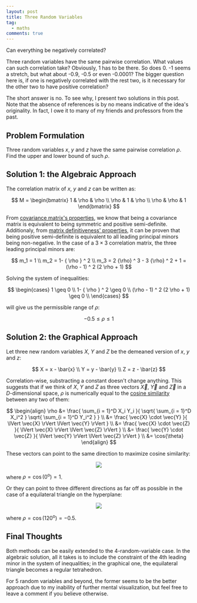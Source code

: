 ```yaml
---
layout: post
title: Three Random Variables
tag:
  - maths
comments: true
---
```

Can everything be negatively correlated?

Three random variables have the same pairwise correlation. What values can such correlation take? Obviously, 1 has to be there. So does 0. -1 seems a stretch, but what about -0.9, -0.5 or even -0.0001? The bigger question here is, if one is negatively correlated with the rest two, is it necessary for the other two to have positive correlation?

The short answer is no. To see why, I present two solutions in this post. Note that the absence of references is by no means indicative of the idea's originality. In fact, I owe it to many of my friends and professors from the past.

## Problem Formulation
Three random variables $x$, $y$ and $z$ have the same pairwise correlation $\rho$. Find the upper and lower bound of such $\rho$.

## Solution 1: the Algebraic Approach
The correlation matrix of $x$, $y$ and $z$ can be written as:

$$
M = \begin{bmatrix} 
1 & \rho & \rho \\
\rho & 1 & \rho \\
\rho & \rho & 1
\end{bmatrix}
$$

From [covariance matrix's properties](https://en.wikipedia.org/wiki/Covariance_matrix#Which_matrices_are_covariance_matrices?), we know that being a covariance matrix is equivalent to being symmetric and positive semi-definite. Additionaly, from [matrix definitiveness' properties](https://en.wikipedia.org/wiki/Definiteness_of_a_matrix#Characterizations), it can be proven that being positive semi-definite is equivalent to all leading principal minors being non-negative. In the case of a $3 \times 3$ correlation matrix, the three leading principal minors are:

$$
m_1 = 1 \\
m_2 = 1- { \rho } ^ 2 \\
m_3 = 2 {\rho} ^ 3 - 3 {\rho} ^ 2 + 1 = (\rho - 1) ^ 2 (2 \rho + 1)
$$

Solving the system of inequalities:

$$
\begin{cases}
1 \geq 0 \\ 
1- { \rho } ^ 2 \geq 0 \\
(\rho - 1) ^ 2 (2 \rho + 1) \geq 0 \\
\end{cases}
$$

will give us the permissible range of $\rho$:

$$
-0.5 \leq \rho \leq 1
$$

## Solution 2: the Graphical Approach
Let three new random variables $X$, $Y$ and $Z$ be the demeaned version of $x$, $y$ and $z$:

$$
X = x - \bar{x} \\
Y = y - \bar{y} \\
Z = z - \bar{z}
$$

Correlation-wise, substracting a constant doesn't change anything. This suggests that if we think of $X$, $Y$ and $Z$ as three vectors $\vec{X}$, $\vec{Y}$ and $\vec{Z}$ in a $D$-dimensional space, $\rho$ is numerically equal to the [cosine similarity](https://en.wikipedia.org/wiki/Cosine_similarity) between any two of them:

$$
\begin{align}
\rho &= \frac{ \sum_{i = 1}^D X_i Y_i }{ \sqrt{ \sum_{i = 1}^D X_i^2 } \sqrt{ \sum_{i = 1}^D Y_i^2 } } \\
&= \frac{ \vec{X} \cdot \vec{Y} }{ \lVert \vec{X} \rVert \lVert \vec{Y} \rVert } \\
&= \frac{ \vec{X} \cdot \vec{Z} }{ \lVert \vec{X} \rVert \lVert \vec{Z} \rVert } \\
&= \frac{ \vec{Y} \cdot \vec{Z} }{ \lVert \vec{Y} \rVert \lVert \vec{Z} \rVert } \\
&= \cos{\theta}
\end{align}
$$

These vectors can point to the same direction to maximize cosine similarity:

<p align="center">
  <img src="https://shawenyao.github.io/R/output/three_random_variables/max_rho.svg" />
</p>

where $\rho = \cos(0^\text{o}) = 1$.

Or they can point to three different directions as far off as possible in the case of a equilateral triangle on the hyperplane:

<p align="center">
  <img src="https://shawenyao.github.io/R/output/three_random_variables/min_rho.svg" />
</p>

where $\rho = \cos(120^\text{o}) = -0.5$.

## Final Thoughts
Both methods can be easily extended to the 4-random-variable case. In the algebraic solution, all it takes is to include the constraint of the 4th leading minor in the system of inequalities; in the graphical one, the equilateral triangle becomes a regular tetrahedron.

For 5 random variables and beyond, the former seems to be the better approach due to my inability of further mental visualization, but feel free to leave a comment if you believe otherwise.
